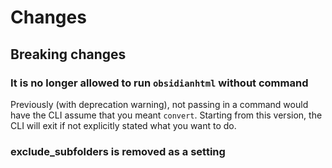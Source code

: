 # Changes

## Breaking changes
### It is no longer allowed to run `obsidianhtml` without command
Previously (with deprecation warning), not passing in a command would have the CLI assume that you meant `convert`. Starting from this version, the CLI will exit if not explicitly stated what you want to do.

### exclude_subfolders is removed as a setting
